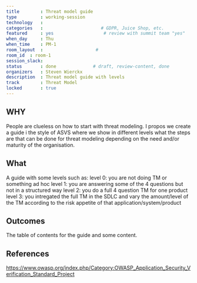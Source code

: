 ```yaml
---
title        : Threat model guide
type         : working-session
technology   :
categories   :                      # GDPR, Juice Shop, etc.
featured     : yes                   # review with summit team "yes"
when_day     : Thu
when_time    : PM-1
room_layout  :                    #
room_id  : room-1
session_slack:
status       : done              # draft, review-content, done
organizers   : Steven Wierckx
description  : Threat model guide with levels
track        : Threat Model
locked       : true
---
```


## WHY

People are clueless on how to start with threat modeling. I propos we create a guide i the style of ASVS where we show in different levels what the steps are that can be done for threat modeling depending on the need and/or maturity of the organisation.

## What

 A guide with some levels such as:
 level 0: you are not doing TM or something ad hoc
 level 1: you are answering some of the 4 questions but not in a structured way
 level 2: you do a full 4 question TM for one product
 level 3: you intregated the full TM in the SDLC and vary the amount/level of the TM according to the risk appetite of that application/system/product

## Outcomes

The table of contents for the guide and some content.

## References

https://www.owasp.org/index.php/Category:OWASP_Application_Security_Verification_Standard_Project
